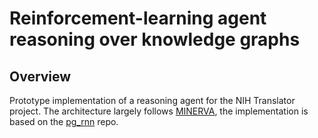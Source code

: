 # Reinforcement-learning agent reasoning over knowledge graphs

## Overview
Prototype implementation of a reasoning agent for the NIH Translator project. The architecture largely follows <a href="https://arxiv.org/abs/1711.05851">MINERVA</a>, the implementation is based on the <a href="https://github.com/abhishm/pg_rnn">pg_rnn</a> repo.


